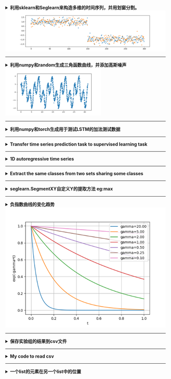 <details>
    <summary><strong>利用sklearn和Seglearn来构造多维的时间序列，并用划窗分割。</strong></summary>
    
```python
from sklearn.datasets import make_blobs
from sklearn.preprocessing import StandardScaler
import matplotlib.pyplot as plt
from seglearn.transform import SegmentX, SegmentXY
def demoDataset():
    X, y = make_blobs(n_features=2, n_samples=300, centers=2, shuffle=False,
                      random_state=1)
    scaler = StandardScaler()
    ts = scaler.fit_transform(X)
    width = 1
    ts = [ts]
    segment = SegmentXY(width=width, overlap=0.5)#, y_func='middle'
    X, y, _ = segment.fit_transform(ts, [y])#,[y.reshape([-1,1])]
    X = X.reshape(X.shape[0],-1)
    return X, y
X, y = demoDataset() # shape of X is [num_samples, n_features*width]

plt.plot(X,'.')
plt.show()    
```
</details>

<div align=center><img src ="https://github.com/zhaojiachen1994/Frequently-used-code-blocks/blob/master/Figures/seglearn.png"/></div>

------------------------------------------------------------------------------------------------------------------------

<details>
    <summary><strong>利用numpy和random生成三角函数曲线，并添加高斯噪声</strong></summary>
    
```python
# 在0-2*pi的区间上生成100个点作为输入数据
length = 2000
X = np.linspace(0,10*np.pi,length,endpoint=True)
Y = np.sin(X) + np.cos(3*X)
mu = 0
sigma = 0.1
noise = np.random.normal(mu, sigma, 2000)
X = X+noise
Y = Y+noise
```
</details>

<div align=left><img src ="https://github.com/zhaojiachen1994/Frequently-used-code-blocks/blob/master/Figures/sin.png" width="300" height="150"/></div>

------------------------------------------------------------------------------------------------------------------------

<details>
    <summary><strong>利用numpy和torch生成用于测试LSTM的加法测试数据</strong></summary>

```python
import torch
import numpy as np
import argparse
from time import time


parser = argparse.ArgumentParser(description='PyTorch IndRNN Addition test')
parser.add_argument('--time-steps', type=int, default=4,
                    help='length of addition problem (default: 100)')
parser.add_argument('--batch-size', type=int, default=3,
                    help='input batch size for training (default: 50)')

args = parser.parse_args()

def get_batch():
    """Generate the adding problem dataset"""
    # Build the first sequence
    add_values = torch.rand(
        args.time_steps, args.batch_size, requires_grad=False
    )

    # Build the second sequence with one 1 in each half and 0s otherwise
    add_indices = torch.zeros_like(add_values)
    half = int(args.time_steps / 2)
    for i in range(args.batch_size):
        first_half = np.random.randint(half)
        second_half = np.random.randint(half, args.time_steps)
        add_indices[first_half, i] = 1
        add_indices[second_half, i] = 1

    # Zip the values and indices in a third dimension:
    # inputs has the shape (time_steps, batch_size, 2)
    inputs = torch.stack((add_values, add_indices), dim=-1)
    targets = torch.mul(add_values, add_indices).sum(dim=0)
    return inputs, targets
if __name__ == "__main__":
    inputs, targets = get_batch()
    print('Input:')
    print(inputs)
    print('Targets:')
    print(targets)
```

生成的数据如下：
```
Input:
tensor([[[0.9717, 0.0000],
         [0.2204, 1.0000],
         [0.6764, 1.0000]],

        [[0.1681, 1.0000],
         [0.1470, 0.0000],
         [0.8341, 0.0000]],

        [[0.3317, 1.0000],
         [0.8175, 1.0000],
         [0.1524, 0.0000]],

        [[0.6449, 0.0000],
         [0.3645, 0.0000],
         [0.5261, 1.0000]]])
Targets:
tensor([0.4998, 1.0379, 1.2025])

```
Inputs with shape (time_steps, batch_size, num_dim=2), The first column is the add values that prepares to be added; The second column is the add indices that indicate which value to be added.
Targets with shape (batch_size), The sum of add values.
</details>

------------------------------------------------------------------------------------------------------------------------

<details>
    <summary><strong>Transfer time series prediction task to supervised learning task</strong></summary>

```python
def series_to_supervised(data, n_in=1, n_out=1, interval=1, dropnan=True):
    '''
    :param data: time series data with shape of [sequence_length, num_features]
    :param n_in: length of past time series
    :param n_out: length of predict time series
    :param interval: interval between two samples, 1 or n_in
    :param dropnan:
    :return:
    '''
    n_vars = 1 if type(data) is list else data.shape[1]
    dff = pd.DataFrame(data)
    cols, names = list(), list()
    # input sequence (t-n, ... t-1)
    for i in range(n_in, 0, -1):
        cols.append(dff.shift(i))
        names += [('var%d(t-%d)' % (j+1, i)) for j in range(n_vars)]
    # forecast sequence (t, t+1, ... t+n)
    for i in range(0, n_out):
        cols.append(dff.shift(-i))
        if i == 0:
            names += [('var%d(t)' % (j+1)) for j in range(n_vars)]
        else:
            names += [('var%d(t+%d)' % (j+1, i)) for j in range(n_vars)]
    # put it all together
    agg = pd.concat(cols, axis=1)
    agg.columns = names
    # drop rows with NaN valuesprint(agg)
    if dropnan:
        agg.dropna(inplace=True)
    agg = agg[agg.index%interval==0]

    values = agg.values
    X, y = values[:, :-n_vars*n_out], values[:, -n_vars*n_out:]
    X = X.reshape(-1, n_out, n_vars)
    y = y.reshape(-1, n_out, n_vars)
    return agg, (X, y)
def check_series_to_supervised():
    setup_seed(1)
    # data = np.random.rand(100,2)
    data = np.linspace(1,200,200).reshape([100,2])
    print(data[:10, :])
    agg, (X, y) = series_to_supervised(data, n_in=5, n_out=5, interval=1, dropnan=True)
    print(X[0:2, :, :])
    print(y[0:2, :, :])
```
</details>

------------------------------------------------------------------------------------------------------------------------

<details>
    <summary><strong> 1D autoregressive time series </strong></summary>

    - Basic time series is generated by a 1D autoregressive model
<a href="https://www.codecogs.com/eqnedit.php?latex=y(t)&space;=&space;0.6y(t-1)-0.5y(t-2)&plus;\epsilon_t" target="_blank"><img src="https://latex.codecogs.com/gif.latex?y(t)&space;=&space;0.6y(t-1)-0.5y(t-2)&plus;\epsilon_t" title="y(t) = 0.6y(t-1)-0.5y(t-2)+\epsilon_t" /></a>, where <a href="https://www.codecogs.com/eqnedit.php?latex=\epsilon_t" target="_blank"><img src="https://latex.codecogs.com/gif.latex?\epsilon_t" title="\epsilon_t" /></a> isa Gaussian noise.

**Change points**

a change point is inserted at every **length_ts/num_seg + <a href="https://www.codecogs.com/eqnedit.php?latex=\tau" target="_blank"><img src="https://latex.codecogs.com/gif.latex?\tau" title="\tau" /></a>** time steps with jumping-mean or scaling-variance, where <a href="https://www.codecogs.com/eqnedit.php?latex=\tau" target="_blank"><img src="https://latex.codecogs.com/gif.latex?\tau" title="\tau" /></a> is noise for change point location.

**Jumping-mean:** 

<center><a href="https://www.codecogs.com/eqnedit.php?latex=\mu_t=&space;\left\{\begin{matrix}&space;0&space;&&space;n=1&space;\\&space;n/5&space;&&space;n>1&space;\end{matrix}\right." target="_blank"><img src="https://latex.codecogs.com/gif.latex?\mu_t=&space;\left\{\begin{matrix}&space;0&space;&&space;n=1&space;\\&space;n/5&space;&&space;n>1&space;\end{matrix}\right." title="\mu_t= \left\{\begin{matrix} 0 & n=1 \\ n/5 & n>1 \end{matrix}\right." /></a></center>

**Scaling-variance:**

<a href="https://www.codecogs.com/eqnedit.php?latex=\sigma_n=\left\{\begin{matrix}&space;\alpha&space;&&space;n=0,2,...&space;\\&space;ln(e&plus;2n)&space;&&space;n=1,3...&space;\end{matrix}\right." target="_blank"><img src="https://latex.codecogs.com/gif.latex?\sigma_n=\left\{\begin{matrix}&space;\alpha&space;&&space;n=0,2,...&space;\\&space;ln(e&plus;2n)&space;&&space;n=1,3...&space;\end{matrix}\right." title="\sigma_n=\left\{\begin{matrix} \alpha & n=0,2,... \\ ln(e+2n) & n=1,3... \end{matrix}\right." /></a>

```python
def buildDataAR(shiftmean=True, shiftvar=True, verbose=True):
    '''
    :param shiftmean: flag for mean shift
    :param shiftvar: flag for variance shift
    :param verbose:
    :return:    ts: array, 1d time series with length of 5000(length_ts)
                bkps: array, change points including head and end
    '''

    # set parameters
    seed = 0    # random seed
    length_ts = 5000    # length of time series
    num_seg = 10    # number of segments
    alpha = 0.1     # radio of variance

    # generate the change points
    np.random.seed(seed)
    bkps = np.linspace(0,length_ts, num_seg+1, endpoint=True, dtype=int)    # including head and end
    bkps = bkps + (np.random.normal(loc=0,scale=10, size=num_seg+1).astype(int))
    bkps[0], bkps[-1] = 0, length_ts
    # set mean and variance
    mu_segs = np.zeros(num_seg)
    sigma_segs = np.ones(num_seg)*alpha
    if shiftmean==True:
        mu_segs = np.array([0 if i==0 else i/5 for i in range(num_seg)])
    if shiftvar==True:
        sigma_segs = np.array([alpha if i%2 == 0 else np.log(np.e + 2*i)*alpha for i in range(num_seg)])
    # generate the time series
    ts = np.zeros(length_ts)
    for i in range(num_seg):
        if verbose == True:
            print('Segment-{} [{:4d}, {:4d}] with Mean {:0.4f} Var {:0.4f}'.format(i+1, bkps[i], bkps[i+1], mu_segs[i], sigma_segs[i]))
        for j in range(bkps[i], bkps[i+1]):
            if j > 2:
                ts[j] = 0.6*ts[j-1] - 0.5*ts[j-2] + np.random.normal(mu_segs[i], sigma_segs[i],1)
    ts = np.array(ts)
    return ts, bkps

```
</details>

------------------------------------------------------------------------------------------------------------------------

<details> 
    <summary><strong>  Extract the same classes from two sets sharing some classes    </strong></summary>

```python
def extractsharedclass(X_src, y_src, X_tar, y_tar):
    '''
    description: extract the same classes from two sets sharing some classes.
    '''
    shareLabels = set(y_src.flatten()) & set(y_tar.flatten())
    print(shareLabels)
    for i, j in enumerate(shareLabels):
        if i == 0:
            ind_src, ind_tar = y_src == j, y_tar == j
        else:
            ind_src, ind_tar = (y_src == j) + ind_src, (y_tar == j) + ind_tar
    print(ind_src.shape)
    X_src, y_src = X_src[ind_src.flatten()], y_src[ind_src]
    X_tar, y_tar = X_tar[ind_tar.flatten()], y_tar[ind_tar]
    return (X_src, y_src, X_tar, y_tar)
    
# X_src = np.linspace(1,18,18).reshape([-1,2])
# X_tar = np.linspace(1,18,18).reshape([-1,2])
# y_src = np.array([1,1,1,3,3,3,5,5,5])
# y_tar = np.array([1,1,2,2,2,2,5,5,5])
# print(X_src)
# print(y_src)
```
</details>

------------------------------------------------------------------------------------------------------------------------

<details> 
    <summary><strong>  seglearn.SegmentXY自定义Y的提取方法 eg:max   </strong></summary>

```python
def foldts_XY(x, y, length_win, tensorlize=False):
    '''
    :param x: [length_ts, num_dim]
    :param length_win:
    :return: X with shape of [batch_size, length_win, num_dim]
             y with shape of [batch_size,]
    '''
    segment = SegmentXY(width=length_win, overlap=0, y_func=lambda x: np.max(x,axis=1))

    output = segment.fit_transform([x], [y])
    X = output[0]#.reshape([-1, length_win])
    y = output[1]

    if tensorlize==True:
        X = torch.from_numpy(X).float()
        y = torch.from_numpy(y.copy()).float()

    return X, y
```
</details>

------------------------------------------------------------------------------------------------------------------------

<details> 
    <summary><strong>  负指数曲线的变化趋势  </strong></summary>

```python
    t = np.linspace(0,1,100)
    fig, ax = plt.subplots()
    for gamma in [20,5,2,1,0.5,0.25,0.1]:
        ts = np.exp(-gamma*t)
        line, = ax.plot(t, ts, label='gamma={:.2f}'.format(gamma))
    ax.legend(loc='upper right')
    plt.grid(True)
    plt.xlabel('t')
    plt.ylabel('exp(-gamma*t)')
    plt.show()
```
</details>


<div align=center><img src ="https://github.com/zhaojiachen1994/Frequently-used-code-blocks/blob/master/Figures/expcurve.png"/></div>

------------------------------------------------------------------------------------------------------------------------

<details> 
    <summary><strong>   保存实验组的结果到csv文件   </strong></summary>

```python
  def addResulttoCSV(df, file):
    '''
    :df: the result dictionary or dataframe
    :file: the target file name to save the results
    '''
    df = pd.DataFrame(df)
    try:
        with open(file, 'a+') as f:# if no file, then create it
            try:
                pd.read_csv(file)   # if file is not empty, then append it without header
                df.to_csv(f, header=False,  index=False)
            except:
                df.to_csv(f, index=False)   # if file is empty, then add first line with header
    except:
        print('!!!Cannot open {}!!!'.format(file))
```
</details>

------------------------------------------------------------------------------------------------------------------------

<details>
<summary><strong>   My code to read csv </strong></summary>

 ```python
def my_pd_describe(df):
np.set_printoptions(precision=3, suppress=True)
print(f'column names:{list(df.columns)}')
Categorical_features = {}
Numeric_features = {}
for column_name in list(df.columns):
    if df[column_name].dtypes == object:
        Categorical_features[column_name] = {'Dtypes': df[column_name].dtypes,
                                             'NAN': df[column_name].isna().sum(),
                                             'Categories': df[column_name].unique(),
                                             'Number of Instances': ''.join([f'{a}:{np.sum(df[column_name]==a)} ({np.mean(df[column_name]==a):0.2f}) | ' for a in df[column_name].unique()]),
                                             }
        # Categorical_features[column_name]={'mean':df[column_name].mean(), 'std':df[column_name].std()}
    elif df[column_name].dtypes != object:
        Numeric_features[column_name]={'dtype':df[column_name].dtypes,
                                       'mean':df[column_name].mean(),
                                       'std': df[column_name].std(), 
                                       'max': df[column_name].max(),
                                       'min': df[column_name].min(),
                                       'Unique': len(df[column_name].unique()),
                                       'NAN': df[column_name].isna().sum()}

print(f'Numeric features:')
print(tabulate(pd.DataFrame(Numeric_features).T, headers='keys', tablefmt='psql', showindex="always"))
print('Categorical_features:')
print(tabulate(pd.DataFrame(Categorical_features).T, headers='keys', tablefmt='psql', showindex="always"))
 ```

</details>

-----------------------------------------------------------------------------------------------------------------------------------

<details>
<summary><strong> 一个list的元素在另一个list中的位置 </strong></summary>

 ```python
    def find_positions(list1, list2):
        positions = []
        for item in list1:
            if item in list2:
                positions.append(list2.index(item))
            else:
                positions.append(None)
        return positions

    positions = [list2.index(item) if item in list2 else None for item in list1]

    # 示例使用
    list1 = [1, 2, 3, 4, 5]
    list2 = [5, 4, 3, 2, 1]
    result = find_positions(list1, list2)
    print(result)
 ```

</details>

